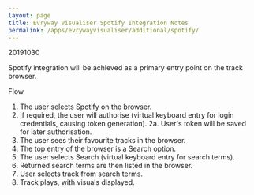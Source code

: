 ```yaml
---
layout: page
title: Evryway Visualiser Spotify Integration Notes
permalink: /apps/evrywayvisualiser/additional/spotify/
---
```


20191030

Spotify integration will be achieved as a primary entry point on the track browser.

Flow 
1. The user selects Spotify on the browser.
2. If required, the user will authorise (virtual keyboard entry for login credentials, causing token generation).
2a. User's token will be saved for later authorisation.
3. The user sees their favourite tracks in the browser.
4. The top entry of the browser is a Search option.
5. The user selects Search (virtual keyboard entry for search terms).
6. Returned search terms are then listed in the browser.
7. User selects track from search terms.
8. Track plays, with visuals displayed.

